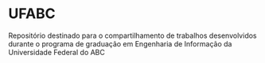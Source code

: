 # UFABC

Repositório destinado para o compartilhamento de trabalhos desenvolvidos durante o programa de graduação em Engenharia de Informação da Universidade Federal do ABC
